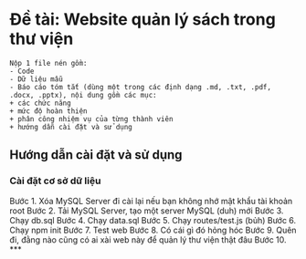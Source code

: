 # Đề tài: Website quản lý sách trong thư viện

```
Nộp 1 file nén gồm:
- Code
- Dữ liệu mẫu
- Báo cáo tóm tắt (dùng một trong các định dạng .md, .txt, .pdf, .docx, .pptx), nội dung gồm các mục:
+ các chức năng
+ mức độ hoàn thiện
+ phân công nhiệm vụ của từng thành viên
+ hướng dẫn cài đặt và sử dụng
```

## Hướng dẫn cài đặt và sử dụng
### Cài đặt cơ sở dữ liệu
Bước 1. Xóa MySQL Server đi cài lại nếu bạn không nhớ mật khẩu tài khoản root
Bước 2. Tải MySQL Server, tạo một server MySQL (duh) mới
Bước 3. Chạy db.sql
Bước 4. Chạy data.sql
Bước 5. Chạy routes/test.js (bủh)
Bước 6. Chạy npm init
Bước 7. Test web 
Bước 8. Có cái gì đó hỏng hóc
Bước 9. Quên đi, đằng nào cũng có ai xài web này để quản lý thư viện thật đâu
Bước 10. ***